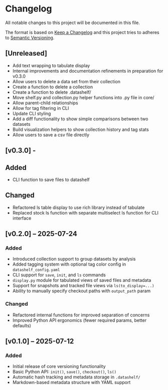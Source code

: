# Changelog

All notable changes to this project will be documented in this file.

The format is based on [Keep a Changelog](https://keepachangelog.com/en/1.0.0/)
and this project tries to adheres to [Semantic Versioning](https://semver.org/spec/v2.0.0.html).

## [Unreleased]

- Add text wrapping to tabulate display
- Internal improvements and documentation refinements in preparation for v0.3.0
- Allow users to delete a data set from their collection
- Create a function to delete a collection
- Create a function to delete .datashelf/
- Move shelf.py and collection.py helper functions into .py file in core/
- Allow parent-child relationships
- Allow for tag filtering in CLI
- Update CLI styling
- Add a diff functionality to show simple comparisons between two datasets
- Build visualization helpers to show collection history and tag stats
- Allow users to save a csv file directly

## [v0.3.0] - 

## Added
- CLI function to save files to datashelf

## Changed
- Refactored ls table display to use rich library instead of tabulate
- Replaced stock ls function with separate multiselect ls function for CLI interface


## [v0.2.0] – 2025-07-24

### Added
- Introduced collection support to group datasets by analysis
- Added tagging system with optional tag color config in `datashelf_config.yaml`
- CLI support for `save`, `init`, and `ls` commands
- `display.py` module for tabulated views of saved files and metadata
- Support for snapshots and tracked file views via `ls(to_display=...)`
- Ability to manually specify checkout paths with `output_path` param

### Changed
- Refactored internal functions for improved separation of concerns
- Improved Python API ergonomics (fewer required params, better defaults)


## [v0.1.0] – 2025-07-12

### Added
- Initial release of core versioning functionality
- Basic Python API: `init()`, `save()`, `checkout()`, `ls()`
- Automatic hash tracking and metadata storage in `.datashelf/`
- Markdown-based metadata structure with YAML support
